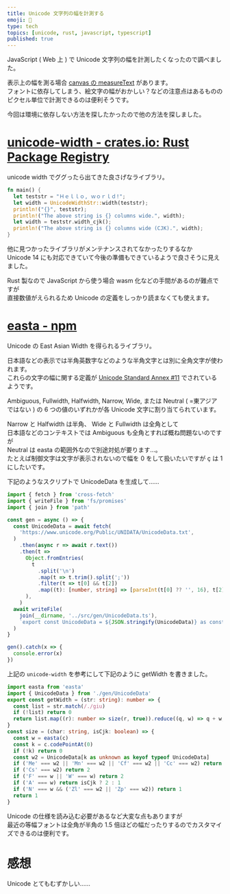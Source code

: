 ```yaml
---
title: Unicode 文字列の幅を計測する
emoji: 📏
type: tech
topics: [unicode, rust, javascript, typescript]
published: true
---
```


JavaScript ( Web 上 ) で Unicode 文字列の幅を計測したくなったので調べました。

表示上の幅を測る場合 [canvas の measureText](https://developer.mozilla.org/ja/docs/Web/API/CanvasRenderingContext2D/measureText) があります。  
フォントに依存してしまう、絵文字の幅がおかしい？などの注意点はあるもののピクセル単位で計測できるのは便利そうです。

今回は環境に依存しない方法を探したかったので他の方法を探しました。

# [unicode-width - crates.io: Rust Package Registry](https://crates.io/crates/unicode-width)

unicode width でググったら出てきた良さげなライブラリ。

```rust
fn main() {
  let teststr = "Ｈｅｌｌｏ, ｗｏｒｌｄ!";
  let width = UnicodeWidthStr::width(teststr);
  println!("{}", teststr);
  println!("The above string is {} columns wide.", width);
  let width = teststr.width_cjk();
  println!("The above string is {} columns wide (CJK).", width);
}
```

他に見つかったライブラリがメンテナンスされてなかったりするなか  
Unicode 14 にも対応できていて今後の準備もできているようで良さそうに見えました。

Rust 製なので JavaScript から使う場合 wasm 化などの手間があるのが難点ですが  
直接数値がえられるため Unicode の定義をしっかり読まなくても使えます。

# [easta - npm](https://www.npmjs.com/package/easta)

Unicode の East Asian Width を得られるライブラリ。

日本語などの表示では半角英数字などのような半角文字とは別に全角文字が使われます。  
これらの文字の幅に関する定義が [Unicode Standard Annex #11](http://www.unicode.org/reports/tr11/) でされているようです。

Ambiguous, Fullwidth, Halfwidth, Narrow, Wide, または Neutral ( =東アジアではない ) の 6 つの値のいずれかが各 Unicode 文字に割り当てられています。

Narrow と Halfwidth は半角、 Wide と Fullwidth は全角として  
日本語などのコンテキストでは Ambiguous も全角とすれば概ね問題ないのですが  
Neutral は easta の範囲外なので別途対処が要ります…。  
たとえば制御文字は文字が表示されないので幅を 0 をして扱いたいですが ç は 1 にしたいです。

下記のようなスクリプトで UnicodeData を生成して……

```typescript
import { fetch } from 'cross-fetch'
import { writeFile } from 'fs/promises'
import { join } from 'path'

const gen = async () => {
  const UnicodeData = await fetch(
    'https://www.unicode.org/Public/UNIDATA/UnicodeData.txt',
  )
    .then(async r => await r.text())
    .then(t =>
      Object.fromEntries(
        t
          .split('\n')
          .map(t => t.trim().split(';'))
          .filter(t => t[0] && t[2])
          .map((t): [number, string] => [parseInt(t[0] ?? '', 16), t[2] ?? '']),
      ),
    )
  await writeFile(
    join(__dirname, '../src/gen/UnicodeData.ts'),
    `export const UnicodeData = ${JSON.stringify(UnicodeData)} as const\n`,
  )
}

gen().catch(x => {
  console.error(x)
})
```

上記の `unicode-width` を参考にして下記のように getWidth を書きました。

```typescript
import easta from 'easta'
import { UnicodeData } from './gen/UnicodeData'
export const getWidth = (str: string): number => {
  const list = str.match(/./giu)
  if (!list) return 0
  return list.map((r): number => size(r, true)).reduce((q, w) => q + w, 0)
}
const size = (char: string, isCjk: boolean) => {
  const w = easta(c)
  const k = c.codePointAt(0)
  if (!k) return 0
  const w2 = UnicodeData[k as unknown as keyof typeof UnicodeData]
  if ('Me' === w2 || 'Mn' === w2 || 'Cf' === w2 || 'Cc' === w2) return 0
  if ('Cs' === w2) return 2
  if ('F' === w || 'W' === w) return 2
  if ('A' === w) return isCjk ? 2 : 1
  if ('N' === w && ('Zl' === w2 || 'Zp' === w2)) return 1
  return 1
}
```

Unicode の仕様を読み込む必要があるなど大変な点もありますが  
最近の等幅フォントは全角が半角の 1.5 倍ほどの幅だったりするのでカスタマイズできるのは便利です。

# 感想

Unicode とてもむずかしい……
